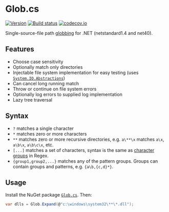 Glob.cs
=======

[![Version](https://img.shields.io/nuget/v/Glob.cs.svg)](https://www.nuget.org/packages/Glob.cs)
[![Build status](https://ci.appveyor.com/api/projects/status/knmq8uf073fchkty/branch/master?svg=true)](https://ci.appveyor.com/project/mganss/glob-cs/branch/master)
[![codecov.io](https://codecov.io/github/mganss/Glob.cs/coverage.svg?branch=master)](https://codecov.io/github/mganss/Glob.cs?branch=master)


Single-source-file path <a href="http://en.wikipedia.org/wiki/Glob_(programming)">globbing</a> for .NET (netstandard1.4 and net40).

Features
--------

* Choose case sensitivity
* Optionally match only directories
* Injectable file system implementation for easy testing (uses [`System.IO.Abstractions`](https://www.nuget.org/packages/System.IO.Abstractions/))
* Can cancel long running match
* Throw or continue on file system errors
* Optionally log errors to supplied log implementation
* Lazy tree traversal

Syntax
------

* `?` matches a single character
* `*` matches zero or more characters
* `**` matches zero or more recursive directories, e.g. `a\**\x` matches `a\x`, `a\b\x`, `a\b\c\x`, etc.
* `[...]` matches a set of characters, syntax is the same as [character groups](http://msdn.microsoft.com/en-us/library/20bw873z.aspx#PositiveGroup) in Regex.
* `{group1,group2,...}` matches any of the pattern groups. Groups can contain groups and patterns, e.g. `{a\b,{c,d}*}`.

Usage
---

Install the NuGet package [`Glob.cs`](https://www.nuget.org/packages/Glob.cs). Then:

```C#
var dlls = Glob.Expand(@"c:\windows\system32\**\*.dll");
```
